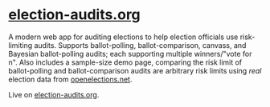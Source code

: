 # [election-audits.org][website]

A modern web app for auditing elections to help election officials use risk-limiting audits.
Supports ballot-polling, ballot-comparison, canvass, and Bayesian ballot-polling audits; each supporting multiple winners/"vote for n".
Also includes a sample-size demo page, comparing the risk limit of ballot-polling and ballot-comparison audits are arbitrary risk limits using _real_ election data from [openelections.net](https://openelections.net).

Live on [election-audits.org][website].

[website]: http://election-audits.org
